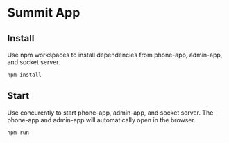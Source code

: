 # Summit App

## Install

Use npm workspaces to install dependencies from phone-app, admin-app, and socket server.

```
npm install
```

## Start

Use concurently to start phone-app, admin-app, and socket server. The phone-app and admin-app
will automatically open in the browser.

```
npm run
```